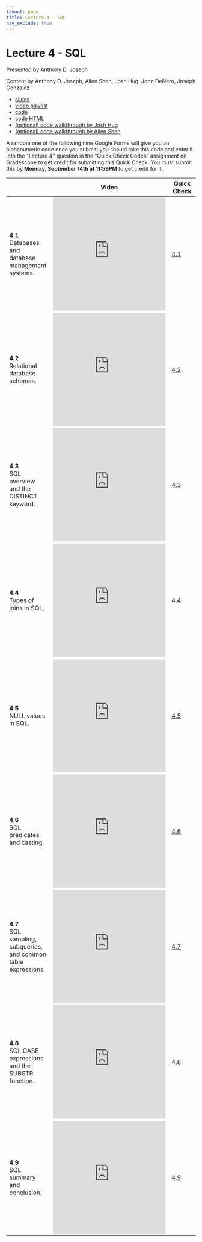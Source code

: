 ```yaml
---
layout: page
title: Lecture 4 – SQL
nav_exclude: true
---
```


# Lecture 4 - SQL

Presented by Anthony D. Joseph

Content by Anthony D. Joseph, Allen Shen, Josh Hug, John DeNero, Joseph Gonzalez

- [slides](https://docs.google.com/presentation/d/1iM8dv-LFEghSMQr4-sh6JnaAUGHV-3j4FLu-718YCzU/edit?usp=sharing)
- [video playlist](https://www.youtube.com/playlist?list=PLQCcNQgUcDfpoTAh65AL_k1hVjNE-Kw5X)
- [code](https://data100.datahub.berkeley.edu/hub/user-redirect/git-sync?repo=https://github.com/DS-100/fa20&subPath=lecture/lec04/)
- [code HTML](../../resources/assets/lectures/lec04/lec04.html)
- [(optional) code walkthrough by Josh Hug](https://youtu.be/QCrHZnLM0H4)
- [(optional) code walkthrough by Allen Shen](https://youtu.be/zetdBg61eaE)

A random one of the following nine Google Forms will give you an alphanumeric code once you submit; you should take this code and enter it into the "Lecture 4" question in the "Quick Check Codes" assignment on Gradescope to get credit for submitting this Quick Check. You must submit this by **Monday, September 14th at 11:59PM** to get credit for it.

<table>
<colgroup>
<col style="width: 25%" />
<col style="width: 25%" />
<col style="width: 25%" />
</colgroup>
<thead>
<tr class="header">
<th></th>
<th>Video</th>
<th>Quick Check</th>
</tr>
</thead>
<tbody>
<tr>
<td><strong>4.1</strong> <br> Databases and database management systems.</td>
<td><iframe width="300" height="300" height src="https://youtube.com/embed/SRoTXarDDk4" frameborder="0" allow="accelerometer; autoplay; encrypted-media; gyroscope; picture-in-picture" allowfullscreen></iframe></td>
<td><a href="https://docs.google.com/forms/d/e/1FAIpQLSdy8xeb-E5FEfrlIz4LJopIddUoFrJAAKY1Mg_GIqFymZuFZA/viewform" target="\_blank">4.1</a></td>
</tr>
<tr>
<td><strong>4.2</strong> <br> Relational database schemas.</td>
<td><iframe width="300" height="300" height src="https://youtube.com/embed/SJtoYIqGvEI" frameborder="0" allow="accelerometer; autoplay; encrypted-media; gyroscope; picture-in-picture" allowfullscreen></iframe></td>
<td><a href="https://docs.google.com/forms/d/e/1FAIpQLSeGCwtpFhXBq4RTg7ZebI8jdOM4yut3gwyF-tz-xNe44vMngg/viewform" target="\_blank">4.2</a></td>
</tr>
<tr>
<td><strong>4.3</strong> <br> SQL overview and the DISTINCT keyword.</td>
<td><iframe width="300" height="300" height src="https://youtube.com/embed/_WyqfDM1mN4" frameborder="0" allow="accelerometer; autoplay; encrypted-media; gyroscope; picture-in-picture" allowfullscreen></iframe></td>
<td><a href="https://docs.google.com/forms/d/e/1FAIpQLSeLuZWerXoDKqHIobG6B1vH0p35pZCz1qQc5ff5rT91cV-AKg/viewform" target="\_blank">4.3</a></td>
</tr>
<tr>
<td><strong>4.4</strong> <br> Types of joins in SQL.</td>
<td><iframe width="300" height="300" height src="https://youtube.com/embed/E5XPBV54MiQ" frameborder="0" allow="accelerometer; autoplay; encrypted-media; gyroscope; picture-in-picture" allowfullscreen></iframe></td>
<td><a href="https://docs.google.com/forms/d/e/1FAIpQLSfwvjklDzvLRroL26Gpe5_kcD9XEY59TfxAhYBeO2ROCOy0Vw/viewform" target="\_blank">4.4</a></td>
</tr>
<tr>
<td><strong>4.5</strong> <br> NULL values in SQL.</td>
<td><iframe width="300" height="300" height src="https://youtube.com/embed/K89kIINyjTM" frameborder="0" allow="accelerometer; autoplay; encrypted-media; gyroscope; picture-in-picture" allowfullscreen></iframe></td>
<td><a href="https://docs.google.com/forms/d/e/1FAIpQLSfwKtSQFSA4yyp9JJ86VTr9sSHPp3SEI0t6VTOrh2GW05Xt6Q/viewform" target="\_blank">4.5</a></td>
</tr>
<tr>
<td><strong>4.6</strong> <br> SQL predicates and casting.</td>
<td><iframe width="300" height="300" height src="https://youtube.com/embed/af3vjZsz1BQ" frameborder="0" allow="accelerometer; autoplay; encrypted-media; gyroscope; picture-in-picture" allowfullscreen></iframe></td>
<td><a href="https://docs.google.com/forms/d/e/1FAIpQLSfdb-_737z6rUbC4WzQN_QUfgw54voslfzMHlvsO5Dx6lWu9A/viewform" target="\_blank">4.6</a></td>
</tr>
<tr>
<td><strong>4.7</strong> <br> SQL sampling, subqueries, and common table expressions.</td>
<td><iframe width="300" height="300" height src="https://youtube.com/embed/3TgY0zNbjoo" frameborder="0" allow="accelerometer; autoplay; encrypted-media; gyroscope; picture-in-picture" allowfullscreen></iframe></td>
<td><a href="https://docs.google.com/forms/d/e/1FAIpQLSfLL2wU0Nk9h_Abk3zojYa3d96YEMpCOsQ-SoRF2tBAe-s2Rw/viewform" target="\_blank">4.7</a></td>
</tr>
<tr>
<td><strong>4.8</strong> <br> SQL CASE expressions and the SUBSTR function.</td>
<td><iframe width="300" height="300" height src="https://youtube.com/embed/wIUn5gxl7DA" frameborder="0" allow="accelerometer; autoplay; encrypted-media; gyroscope; picture-in-picture" allowfullscreen></iframe></td>
<td><a href="https://docs.google.com/forms/d/e/1FAIpQLSfk0Dw-dgH_jx6OTg2KXUxTBtH7Napj-yBbZI1O04Bf6PauZA/viewform" target="\_blank">4.8</a></td>
</tr>
<tr>
<td><strong>4.9</strong> <br> SQL summary and conclusion.</td>
<td><iframe width="300" height="300" height src="https://youtube.com/embed/ch0LW6R1VrM" frameborder="0" allow="accelerometer; autoplay; encrypted-media; gyroscope; picture-in-picture" allowfullscreen></iframe></td>
<td><a href="https://docs.google.com/forms/d/e/1FAIpQLSfJK4hk4Ue9jicRYEro0goTEyqz7EgbcaQ3WTDnWdnU9ehY8Q/viewform" target="\_blank">4.9</a></td>
</tr>
